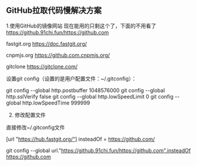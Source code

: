 ## GitHub拉取代码慢解决方案

1.使用GitHub的镜像网站
现在能用的只剩这个了，下面的不用看了
https://github.91chi.fun/https://github.com

fastgit.org
https://doc.fastgit.org/

cnpmjs.org
https://github.com.cnpmjs.org/

gitclone
https://gitclone.com/

设置git config（设置的是用户配置文件：~/.gitconfig）：

git config --global http.postbuffer 1048576000
git config --global http.sslVerify false
git config --global http.lowSpeedLimit 0
git config --global http.lowSpeedTime 999999

2. 修改配置文件

直接修改~/.gitconfig文件

[url "https://hub.fastgit.org/"]
 insteadOf = https://github.com/

git config --global url."https://github.91chi.fun/https://github.com".insteadOf https://github.com








